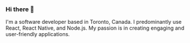 ### Hi there 👋

I'm a software developer based in Toronto, Canada. I predominantly use React, React Native, and Node.js. My passion is in creating engaging and user-friendly applications.
